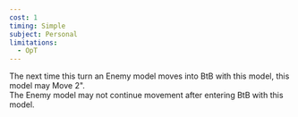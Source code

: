 ```yaml
---
cost: 1
timing: Simple
subject: Personal
limitations:
  - OpT
---
```

The next time this turn an Enemy model moves into BtB with this model, this model may Move 2".  
The Enemy model may not continue movement after entering BtB with this model.